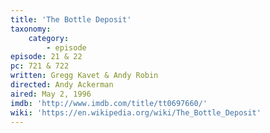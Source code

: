 ```yaml
---
title: 'The Bottle Deposit'
taxonomy:
    category:
        - episode
episode: 21 & 22
pc: 721 & 722
written: Gregg Kavet & Andy Robin
directed: Andy Ackerman
aired: May 2, 1996
imdb: 'http://www.imdb.com/title/tt0697660/'
wiki: 'https://en.wikipedia.org/wiki/The_Bottle_Deposit'
---
```

